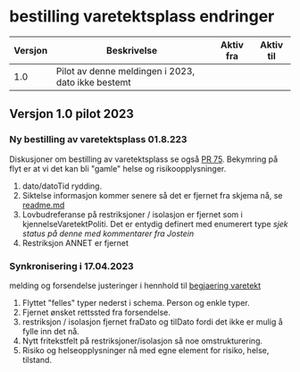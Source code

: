 # bestilling varetektsplass endringer
| Versjon | Beskrivelse | Aktiv fra | Aktiv til |
| --- | --- | --- | --- |
| 1.0 | Pilot av denne meldingen i 2023, dato ikke bestemt | | |

## Versjon 1.0 pilot 2023
### Ny bestilling av varetektsplass 01.8.223
Diskusjoner om bestilling av varetektsplass se også [PR 75](https://github.com/domstolene/ESAS/pull/75). Bekymring på flyt er at vi det kan bli "gamle" helse og risikoopplysninger.

1. dato/datoTid rydding.
1. Siktelse informasjon kommer senere så det er fjernet fra skjema nå, se [readme.md](./readme.md)
1. Lovbudreferanse på restriksjoner / isolasjon er fjernet som i kjennelseVaretektPoliti. Det er entydig definert med enumerert type *sjek status på denne med kommentarer fra Jostein* 
1. Restriksjon ANNET er fjernet
### Synkronisering i 17.04.2023
melding og forsendelse justeringer i hennhold til [begjaering varetekt](../varetekt/1.0/begjaeringVaretekt.schema.json)

1. Flyttet "felles" typer nederst i schema. Person og enkle typer.
2. Fjernet ønsket rettssted fra forsendelse.
3. restriksjon / isolasjon fjernet fraDato og tilDato fordi det ikke er mulig å fylle inn det nå.
4. Nytt fritekstfelt på restriksjoner/isolasjon så noe omstrukturering.
5. Risiko og helseopplysninger nå med egne element for risiko, helse, tilstand.